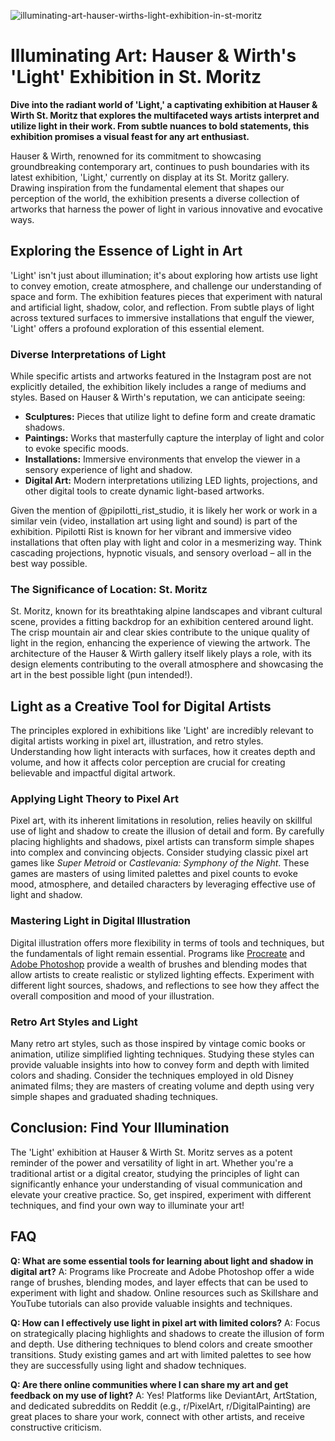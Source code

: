 ![illuminating-art-hauser-wirths-light-exhibition-in-st-moritz](https://images.pexels.com/photos/6491669/pexels-photo-6491669.jpeg?auto=compress&cs=tinysrgb&fit=crop&h=627&w=1200)

# Illuminating Art: Hauser & Wirth's 'Light' Exhibition in St. Moritz

**Dive into the radiant world of 'Light,' a captivating exhibition at Hauser & Wirth St. Moritz that explores the multifaceted ways artists interpret and utilize light in their work. From subtle nuances to bold statements, this exhibition promises a visual feast for any art enthusiast.**

Hauser & Wirth, renowned for its commitment to showcasing groundbreaking contemporary art, continues to push boundaries with its latest exhibition, 'Light,' currently on display at its St. Moritz gallery. Drawing inspiration from the fundamental element that shapes our perception of the world, the exhibition presents a diverse collection of artworks that harness the power of light in various innovative and evocative ways.

## Exploring the Essence of Light in Art

'Light' isn't just about illumination; it's about exploring how artists use light to convey emotion, create atmosphere, and challenge our understanding of space and form. The exhibition features pieces that experiment with natural and artificial light, shadow, color, and reflection. From subtle plays of light across textured surfaces to immersive installations that engulf the viewer, 'Light' offers a profound exploration of this essential element.

### Diverse Interpretations of Light

While specific artists and artworks featured in the Instagram post are not explicitly detailed, the exhibition likely includes a range of mediums and styles. Based on Hauser & Wirth's reputation, we can anticipate seeing:

*   **Sculptures:** Pieces that utilize light to define form and create dramatic shadows.
*   **Paintings:** Works that masterfully capture the interplay of light and color to evoke specific moods.
*   **Installations:** Immersive environments that envelop the viewer in a sensory experience of light and shadow.
*   **Digital Art:** Modern interpretations utilizing LED lights, projections, and other digital tools to create dynamic light-based artworks.

Given the mention of @pipilotti_rist_studio, it is likely her work or work in a similar vein (video, installation art using light and sound) is part of the exhibition. Pipilotti Rist is known for her vibrant and immersive video installations that often play with light and color in a mesmerizing way. Think cascading projections, hypnotic visuals, and sensory overload – all in the best way possible.

### The Significance of Location: St. Moritz

St. Moritz, known for its breathtaking alpine landscapes and vibrant cultural scene, provides a fitting backdrop for an exhibition centered around light. The crisp mountain air and clear skies contribute to the unique quality of light in the region, enhancing the experience of viewing the artwork. The architecture of the Hauser & Wirth gallery itself likely plays a role, with its design elements contributing to the overall atmosphere and showcasing the art in the best possible light (pun intended!).

## Light as a Creative Tool for Digital Artists

The principles explored in exhibitions like 'Light' are incredibly relevant to digital artists working in pixel art, illustration, and retro styles. Understanding how light interacts with surfaces, how it creates depth and volume, and how it affects color perception are crucial for creating believable and impactful digital artwork.

### Applying Light Theory to Pixel Art

Pixel art, with its inherent limitations in resolution, relies heavily on skillful use of light and shadow to create the illusion of detail and form. By carefully placing highlights and shadows, pixel artists can transform simple shapes into complex and convincing objects. Consider studying classic pixel art games like *Super Metroid* or *Castlevania: Symphony of the Night*. These games are masters of using limited palettes and pixel counts to evoke mood, atmosphere, and detailed characters by leveraging effective use of light and shadow.

### Mastering Light in Digital Illustration

Digital illustration offers more flexibility in terms of tools and techniques, but the fundamentals of light remain essential. Programs like [Procreate](https://procreate.art/) and [Adobe Photoshop](https://www.adobe.com/products/photoshop.html) provide a wealth of brushes and blending modes that allow artists to create realistic or stylized lighting effects. Experiment with different light sources, shadows, and reflections to see how they affect the overall composition and mood of your illustration.

### Retro Art Styles and Light

Many retro art styles, such as those inspired by vintage comic books or animation, utilize simplified lighting techniques. Studying these styles can provide valuable insights into how to convey form and depth with limited colors and shading. Consider the techniques employed in old Disney animated films; they are masters of creating volume and depth using very simple shapes and graduated shading techniques.

## Conclusion: Find Your Illumination

The 'Light' exhibition at Hauser & Wirth St. Moritz serves as a potent reminder of the power and versatility of light in art. Whether you're a traditional artist or a digital creator, studying the principles of light can significantly enhance your understanding of visual communication and elevate your creative practice. So, get inspired, experiment with different techniques, and find your own way to illuminate your art!

## FAQ

**Q: What are some essential tools for learning about light and shadow in digital art?**
A: Programs like Procreate and Adobe Photoshop offer a wide range of brushes, blending modes, and layer effects that can be used to experiment with light and shadow. Online resources such as Skillshare and YouTube tutorials can also provide valuable insights and techniques.

**Q: How can I effectively use light in pixel art with limited colors?**
A: Focus on strategically placing highlights and shadows to create the illusion of form and depth. Use dithering techniques to blend colors and create smoother transitions. Study existing games and art with limited palettes to see how they are successfully using light and shadow techniques.

**Q: Are there online communities where I can share my art and get feedback on my use of light?**
A: Yes! Platforms like DeviantArt, ArtStation, and dedicated subreddits on Reddit (e.g., r/PixelArt, r/DigitalPainting) are great places to share your work, connect with other artists, and receive constructive criticism.
